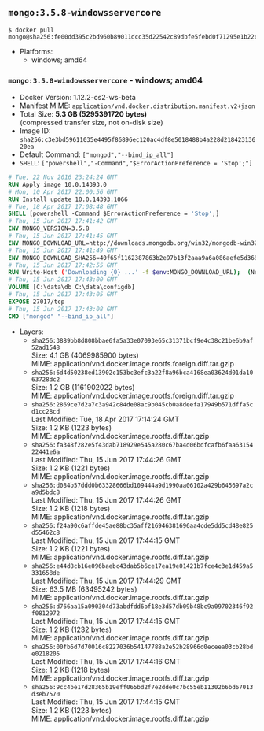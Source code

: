## `mongo:3.5.8-windowsservercore`

```console
$ docker pull mongo@sha256:fe00dd395c2bd960b89011dcc35d22542c89dbfe5febd0f71295e1b22cd1ee0d
```

-	Platforms:
	-	windows; amd64

### `mongo:3.5.8-windowsservercore` - windows; amd64

-	Docker Version: 1.12.2-cs2-ws-beta
-	Manifest MIME: `application/vnd.docker.distribution.manifest.v2+json`
-	Total Size: **5.3 GB (5295391720 bytes)**  
	(compressed transfer size, not on-disk size)
-	Image ID: `sha256:c3e3bd59611035e4495f86896ec120ac4df8e5018488b4a228d21842313620ea`
-	Default Command: `["mongod","--bind_ip_all"]`
-	`SHELL`: `["powershell","-Command","$ErrorActionPreference = 'Stop';"]`

```dockerfile
# Tue, 22 Nov 2016 23:24:24 GMT
RUN Apply image 10.0.14393.0
# Mon, 10 Apr 2017 22:00:56 GMT
RUN Install update 10.0.14393.1066
# Tue, 18 Apr 2017 17:08:48 GMT
SHELL [powershell -Command $ErrorActionPreference = 'Stop';]
# Thu, 15 Jun 2017 17:41:42 GMT
ENV MONGO_VERSION=3.5.8
# Thu, 15 Jun 2017 17:41:45 GMT
ENV MONGO_DOWNLOAD_URL=http://downloads.mongodb.org/win32/mongodb-win32-x86_64-2008plus-ssl-3.5.8-signed.msi
# Thu, 15 Jun 2017 17:41:49 GMT
ENV MONGO_DOWNLOAD_SHA256=40f65f1162387863b2e97b13f2aaa9a6a086aefe5d3680691255ebbcfad30e9b
# Thu, 15 Jun 2017 17:42:55 GMT
RUN Write-Host ('Downloading {0} ...' -f $env:MONGO_DOWNLOAD_URL); 	(New-Object System.Net.WebClient).DownloadFile($env:MONGO_DOWNLOAD_URL, 'mongo.msi'); 		Write-Host ('Verifying sha256 ({0}) ...' -f $env:MONGO_DOWNLOAD_SHA256); 	if ((Get-FileHash mongo.msi -Algorithm sha256).Hash -ne $env:MONGO_DOWNLOAD_SHA256) { 		Write-Host 'FAILED!'; 		exit 1; 	}; 		Write-Host 'Installing ...'; 	Start-Process msiexec -Wait 		-ArgumentList @( 			'/i', 			'mongo.msi', 			'/quiet', 			'/qn', 			'INSTALLLOCATION=C:\mongodb', 			'ADDLOCAL=all' 		); 	$env:PATH = 'C:\mongodb\bin;' + $env:PATH; 	[Environment]::SetEnvironmentVariable('PATH', $env:PATH, [EnvironmentVariableTarget]::Machine); 		Write-Host 'Verifying install ...'; 	Write-Host '  mongo --version'; mongo --version; 	Write-Host '  mongod --version'; mongod --version; 		Write-Host 'Removing ...'; 	Remove-Item C:\mongodb\bin\*.pdb -Force; 	Remove-Item C:\windows\installer\*.msi -Force; 	Remove-Item mongo.msi -Force; 		Write-Host 'Complete.';
# Thu, 15 Jun 2017 17:43:00 GMT
VOLUME [C:\data\db C:\data\configdb]
# Thu, 15 Jun 2017 17:43:05 GMT
EXPOSE 27017/tcp
# Thu, 15 Jun 2017 17:43:08 GMT
CMD ["mongod" "--bind_ip_all"]
```

-	Layers:
	-	`sha256:3889bb8d808bbae6fa5a33e07093e65c31371bcf9e4c38c21be6b9af52ad1548`  
		Size: 4.1 GB (4069985900 bytes)  
		MIME: application/vnd.docker.image.rootfs.foreign.diff.tar.gzip
	-	`sha256:6d4d50238ed13902c153bc3efc3a22f8a96bca4168ea03624d01da1063728dc2`  
		Size: 1.2 GB (1161902022 bytes)  
		MIME: application/vnd.docker.image.rootfs.foreign.diff.tar.gzip
	-	`sha256:2869ce7d2a7c3a942c84de08ac9b045cb0a8deefa17949b571dffa5cd1cc28cd`  
		Last Modified: Tue, 18 Apr 2017 17:14:24 GMT  
		Size: 1.2 KB (1223 bytes)  
		MIME: application/vnd.docker.image.rootfs.diff.tar.gzip
	-	`sha256:fa348f282e5f43dab718929e545a280c67ba4d06bdfcafb6faa6315422441e6a`  
		Last Modified: Thu, 15 Jun 2017 17:44:26 GMT  
		Size: 1.2 KB (1221 bytes)  
		MIME: application/vnd.docker.image.rootfs.diff.tar.gzip
	-	`sha256:d084b57ddd0b63328666bd109444a9d1990aa06102a429b645697a2ca9d5bdc8`  
		Last Modified: Thu, 15 Jun 2017 17:44:26 GMT  
		Size: 1.2 KB (1218 bytes)  
		MIME: application/vnd.docker.image.rootfs.diff.tar.gzip
	-	`sha256:f24a90c6affde45ae88bc35aff216946381696aa4cde5dd5cd48e825d55462c8`  
		Last Modified: Thu, 15 Jun 2017 17:44:15 GMT  
		Size: 1.2 KB (1221 bytes)  
		MIME: application/vnd.docker.image.rootfs.diff.tar.gzip
	-	`sha256:e44d8cb16e096baebc43dab5b6ce17ea19e01421b7fce4c3e1d459a5331658de`  
		Last Modified: Thu, 15 Jun 2017 17:44:29 GMT  
		Size: 63.5 MB (63495242 bytes)  
		MIME: application/vnd.docker.image.rootfs.diff.tar.gzip
	-	`sha256:d766aa15a090304d73abdfdd6bf18e3d57db09b48bc9a09702346f92f0812972`  
		Last Modified: Thu, 15 Jun 2017 17:44:15 GMT  
		Size: 1.2 KB (1232 bytes)  
		MIME: application/vnd.docker.image.rootfs.diff.tar.gzip
	-	`sha256:00fb6d7d70016c8227036b54147788a2e52b28966d0eceea03cb28bde0218205`  
		Last Modified: Thu, 15 Jun 2017 17:44:16 GMT  
		Size: 1.2 KB (1218 bytes)  
		MIME: application/vnd.docker.image.rootfs.diff.tar.gzip
	-	`sha256:9cc4be17d28365b19eff065bd2f7e2dde0c7bc55eb11302b6bd67013d3eb7570`  
		Last Modified: Thu, 15 Jun 2017 17:44:15 GMT  
		Size: 1.2 KB (1223 bytes)  
		MIME: application/vnd.docker.image.rootfs.diff.tar.gzip
